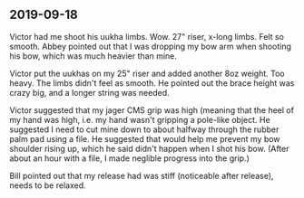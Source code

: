 ## 2019-09-18
Victor had me shoot his uukha limbs. Wow. 27" riser, x-long limbs. Felt so smooth. Abbey pointed out that I was dropping my bow arm when shooting his bow, which was much heavier than mine.

Victor put the uukhas on my 25" riser and added another 8oz weight. Too heavy. The limbs didn't feel as smooth. He pointed out the brace height was crazy big, and a longer string was needed.

Victor suggested that my jager CMS grip was high (meaning that the heel of my hand was high, i.e. my hand wasn't gripping a pole-like object. He suggested I need to cut mine down to about halfway through the rubber palm pad using a file. He suggested that would help me prevent my bow shoulder rising up, which he said didn't happen when I shot his bow. (After about an hour with a file, I made neglible progress into the grip.)

Bill pointed out that my release had was stiff (noticeable after release), needs to be relaxed.
